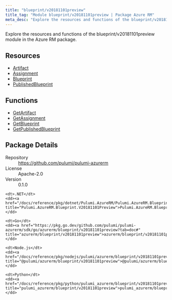 ```yaml
---
title: "blueprint/v20181101preview"
title_tag: "Module blueprint/v20181101preview | Package Azure RM"
meta_desc: "Explore the resources and functions of the blueprint/v20181101preview module in the Azure RM package."
---
```


<!-- WARNING: this file was generated by Pulumi Docs Generator. -->
<!-- Do not edit by hand unless you're certain you know what you are doing! -->

Explore the resources and functions of the blueprint/v20181101preview module in the Azure RM package.

<h2 id="resources">Resources</h2>
<ul class="api">
    <li><a href="artifact" title="Artifact"><span class="symbol resource"></span>Artifact</a></li>
    <li><a href="assignment" title="Assignment"><span class="symbol resource"></span>Assignment</a></li>
    <li><a href="blueprint" title="Blueprint"><span class="symbol resource"></span>Blueprint</a></li>
    <li><a href="publishedblueprint" title="PublishedBlueprint"><span class="symbol resource"></span>PublishedBlueprint</a></li>
</ul>

<h2 id="functions">Functions</h2>
<ul class="api">
    <li><a href="getartifact" title="GetArtifact"><span class="symbol function"></span>GetArtifact</a></li>
    <li><a href="getassignment" title="GetAssignment"><span class="symbol function"></span>GetAssignment</a></li>
    <li><a href="getblueprint" title="GetBlueprint"><span class="symbol function"></span>GetBlueprint</a></li>
    <li><a href="getpublishedblueprint" title="GetPublishedBlueprint"><span class="symbol function"></span>GetPublishedBlueprint</a></li>
</ul>

<h2 id="package-details">Package Details</h2>
<dl class="package-details">
	<dt>Repository</dt>
	<dd><a href="https://github.com/pulumi/pulumi-azurerm">https://github.com/pulumi/pulumi-azurerm</a></dd>
	<dt>License</dt>
	<dd>Apache-2.0</dd>
	<dt>Version</dt>
	<dd>0.1.0</dd>
</dl>



<dl class="tabular">

    <dt>.NET</dt>
    <dd><a href="/docs/reference/pkg/dotnet/Pulumi.AzureRM/Pulumi.AzureRM.Blueprint.V20181101Preview.html" title="Pulumi.AzureRM.Blueprint.V20181101Preview">Pulumi.AzureRM.Blueprint.V20181101Preview</a></dd>

    <dt>Go</dt>
    <dd><a href="https://pkg.go.dev/github.com/pulumi/pulumi-azurerm/sdk/go/azurerm/blueprint/v20181101preview?tab=doc#" title="azurerm/blueprint/v20181101preview">azurerm/blueprint/v20181101preview</a></dd>

    <dt>Node.js</dt>
    <dd><a href="/docs/reference/pkg/nodejs/pulumi/azurerm/blueprint/v20181101preview/#" title="@pulumi/azurerm/blueprint/v20181101preview">@pulumi/azurerm/blueprint/v20181101preview</a></dd>

    <dt>Python</dt>
    <dd><a href="/docs/reference/pkg/python/pulumi_azurerm/blueprint/v20181101preview" title="pulumi_azurerm/blueprint/v20181101preview">pulumi_azurerm/blueprint/v20181101preview</a></dd>

</dl>


